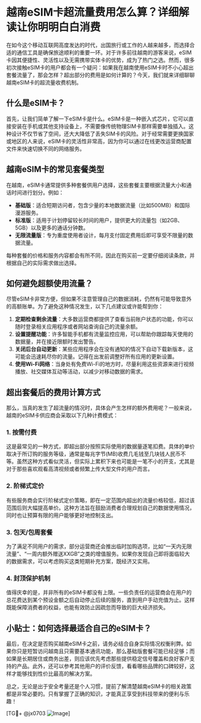 # 越南eSIM卡超流量费用怎么算？详细解读让你明明白白消费

在如今这个移动互联网高度发达的时代，出国旅行或工作的人越来越多，而选择合适的通信工具是确保旅途顺利的重要一环。对于许多前往越南的游客来说，eSIM卡因其便捷性、灵活性以及无需携带实体卡的优势，成为了热门之选。然而，很多初次接触eSIM卡的用户都会有一个疑问：如果我在越南使用eSIM卡时不小心超出套餐流量了，那会怎样？超出部分的费用是如何计算的？今天，我们就来详细聊聊越南eSIM卡的超流量收费机制。

## 什么是eSIM卡？

首先，让我们简单了解一下eSIM卡是什么。eSIM卡是一种嵌入式芯片，它可以直接安装在手机或其他支持设备上，不需要像传统物理SIM卡那样需要单独插入。这种设计不仅节省了空间，还大大降低了丢失SIM卡的风险。对于经常需要更换国家或地区的人来说，eSIM卡的灵活性非常高，因为你可以通过在线更改运营商配置文件来快速切换不同的网络服务。

## 越南eSIM卡的常见套餐类型

在越南，eSIM卡通常提供多种套餐供用户选择，这些套餐主要根据流量大小和通话时间进行划分。例如：

- **基础版**：适合短期访问者，包含少量的本地数据流量（比如500MB）和国际漫游服务。
- **标准版**：适用于计划停留较长时间的用户，提供更大的流量包（如2GB、5GB）以及更多的通话分钟数。
- **无限流量版**：专为重度使用者设计，每月支付固定费用后即可享受不限量的数据流量。

每种套餐的价格和服务内容都会有所不同，因此在购买前一定要仔细阅读条款，并根据自己的实际需求做出选择。

## 如何避免超额使用流量？

尽管eSIM卡非常方便，但如果不注意管理自己的数据消耗，仍然有可能导致意外的高额账单。为了避免这种情况发生，以下几点建议或许能帮到你：

1. **定期检查剩余流量**：大多数运营商都提供了查看当前账户状态的功能，你可以随时登录相关应用程序或者网站查询自己的流量余额。
2. **设置提醒功能**：许多智能手机都有流量监控应用，可以帮助你跟踪每天使用的数据量，并在接近限额时发出警告。
3. **关闭后台自动更新**：某些应用程序会在没有通知的情况下自动下载新版本，这可能会迅速耗尽你的流量。记得在出发前调整好所有应用的更新设置。
4. **使用Wi-Fi网络**：当身处有免费Wi-Fi的地方时，尽量利用这些资源来进行视频播放、社交媒体互动等活动，以减少对移动数据的需求。

## 超出套餐后的费用计算方式

那么，当真的发生了超流量的情况时，具体会产生怎样的额外费用呢？一般来说，越南的eSIM卡供应商会采取以下几种计费模式：

### 1. **按需付费**
这是最常见的一种方式，即超出部分按照实际使用的数据量逐笔扣费。具体的单价取决于所订购的服务等级，通常是每兆字节(MB)收费几毛钱至几块钱人民币不等。虽然这种方式看似灵活，但实际上累积下来也可能是一笔不小的开支，尤其是对于那些喜欢观看高清视频或者频繁上传大型文件的用户而言。

### 2. **阶梯式定价**
有些服务商会实行阶梯式定价策略，即在一定范围内超出的流量价格较低，超过该范围后则大幅提高单价。这种方法旨在鼓励消费者合理规划自己的数据使用情况，同时也让预算有限的用户能够更好地控制支出。

### 3. **包天/包周套餐**
为了满足不同用户的需求，部分运营商还会推出临时加购选项，比如“一天内无限流量”、“一周内额外赠送XXGB”之类的增值服务。如果你发现自己即将面临较大的数据需求，可以考虑购买这类短期补充方案，既经济又实用。

### 4. **封顶保护机制**
值得庆幸的是，并非所有的eSIM卡都没有上限。一些负责任的运营商会在用户的总花费达到某个预设金额之后自动停止后续的服务，直到用户手动充值为止。这样既能保障消费者的权益，也能有效防止因疏忽而导致的巨大经济损失。

## 小贴士：如何选择最适合自己的eSIM卡？

最后，在决定是否购买越南eSIM卡之前，请务必结合自身实际情况权衡利弊。如果你只是短暂访问越南且只需要基本通讯功能，那么基础版套餐可能已经足够；而如果是长期居住或商务出差，则应该优先考虑那些提供稳定信号覆盖和良好客户支持的产品。此外，还可以参考其他用户的评价反馈，看看哪些品牌的口碑较好，这样才能够找到性价比最高的解决方案。

总之，无论是出于安全考量还是个人习惯，提前了解清楚越南eSIM卡的相关政策都是非常必要的。只有掌握了正确的知识，才能真正享受到科技带来的便利与乐趣！

[TG💪+ @jx0703 ![Image](https://github.com/user-attachments/assets/dbca1d08-cadb-493c-b0ec-ad6f7a83f270)]